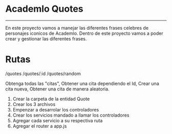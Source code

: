# Academlo Quotes 

---

En este proyecto vamos a manejar las diferentes frases celebres de personajes iconicos de Academlo.
Dentro de este proyecto vamos a poder crear y gestionar las diferentes frases.

# Rutas
/quotes
/quotes/:id
/quotes/random

Obtenga todas las "citas",
Obtener una cita dependiendo el Id,
Crear una cita nueva,
Obtener una cita de manera aleatoria.

1. Crear la carpeta de la entidad Quote
2. Crear los 3 archivos
3. Empenzar a desarrolar los controladores
4. Crear los servicios mandado a llamar los controladores
5. Agregar cada servicio a su respectiva ruta
6. Agregar el router a app.js
